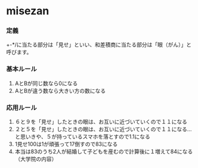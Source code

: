 # misezan
### 定義
 +-*/に当たる部分は「見せ」といい、和差積商に当たる部分は「眼（がん）」と呼びます。

### 基本ルール
1. AとBが同じ数なら0になる
2. AとBが違う数なら大きい方の数になる

### 応用ルール
1. ６と９を「見せ」したときの眼は、お互いに近づいていくので１１になる
2. ２と５を「見せ」したときの眼は、お互いに近づいていくので１１になる...と思いきや、５が持っているスマホを落とすので1.1になる
3. 1見せ100は1が頑張って17倒すので83になる
4. 本当は83のうち2人が結婚して子どもを産むので計算後に１増えて84になる（大学院の内容）
